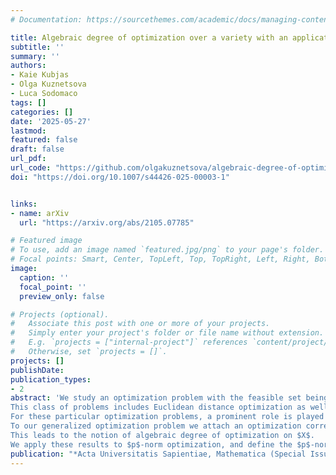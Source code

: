 ```yaml
---
# Documentation: https://sourcethemes.com/academic/docs/managing-content/

title: Algebraic degree of optimization over a variety with an application to $p$-norm distance degree
subtitle: ''
summary: ''
authors:
- Kaie Kubjas
- Olga Kuznetsova
- Luca Sodomaco
tags: []
categories: []
date: '2025-05-27'
lastmod: 
featured: false
draft: false
url_pdf: 
url_code: "https://github.com/olgakuznetsova/algebraic-degree-of-optimization"
doi: "https://doi.org/10.1007/s44426-025-00003-1"


links:
- name: arXiv
  url: "https://arxiv.org/abs/2105.07785"

# Featured image
# To use, add an image named `featured.jpg/png` to your page's folder.
# Focal points: Smart, Center, TopLeft, Top, TopRight, Left, Right, BottomLeft, Bottom, BottomRight.
image:
  caption: ''
  focal_point: ''
  preview_only: false

# Projects (optional).
#   Associate this post with one or more of your projects.
#   Simply enter your project's folder or file name without extension.
#   E.g. `projects = ["internal-project"]` references `content/project/deep-learning/index.md`.
#   Otherwise, set `projects = []`.
projects: []
publishDate: 
publication_types:
- 2
abstract: 'We study an optimization problem with the feasible set being a real algebraic variety $X$ and whose parametric objective function $f_u$ is gradient-solvable with respect to the parametric data $u$.
This class of problems includes Euclidean distance optimization as well as maximum likelihood optimization.
For these particular optimization problems, a prominent role is played by the ED and ML correspondence, respectively.
To our generalized optimization problem we attach an optimization correspondence and show that it is equidimensional.
This leads to the notion of algebraic degree of optimization on $X$.
We apply these results to $p$-norm optimization, and define the $p$-norm distance degree of $X$, which coincides with the ED degree of $X$ for $p=2$. Finally, we derive a formula for the $p$-norm distance degree of $X$ as a weighted sum of the polar classes of $X$ under suitable transversality conditions.'
publication: "*Acta Universitatis Sapientiae, Mathematica (Special Issue on Metric Algebraic Geometry)*, volume 17, article number 3"
---
```

